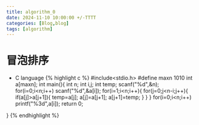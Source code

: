 ```yaml
---
title: algorithm_0
date: 2024-11-10 10:00:00 +/-TTTT
categories: [Blog,blog]
tags: [algorithm]
---
```


# 冒泡排序
* C language
{% highlight c %}
#include<stdio.h>
#define maxn 1010
int a[maxn];
int main(){
  int n;
  int i,j;
  int temp;
  scanf("%d",&n);
  for(i=0;i<n;i++)
    scanf("%d",&a[i]);
  for(i=1;i<n;i++){
    for(j=0;j<n-i;j++){
      if(a[j]>a[j+1]){
        temp=a[j];
        a[j]=a[j+1];
        a[j+1]=temp;
      }
    }
}
  for(i=0;i<n;i++)
    printf("%3d",a[i]);
  return 0;

}
{% endhighlight %}



